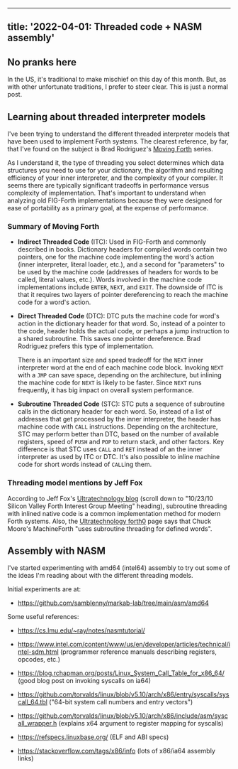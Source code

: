 <!--
Copyright (c) 2022 Sam Blenny
SPDX-License-Identifier: CC-BY-NC-SA-4.0
-->

---
title: '2022-04-01: Threaded code + NASM assembly'
---

## No pranks here

In the US, it's traditional to make mischief on this day of this month. But, as
with other unfortunate traditions, I prefer to steer clear. This is just a
normal post.


## Learning about threaded interpreter models

I've been trying to understand the different threaded interpreter models that
have been used to implement Forth systems. The clearest reference, by far, that
I've found on the subject is Brad Rodriguez's [Moving Forth] series.

[Moving Forth]: https://www.bradrodriguez.com/papers/moving1.htm

As I understand it, the type of threading you select determines which data
structures you need to use for your dictionary, the algorithm and resulting
efficiency of your inner interpreter, and the complexity of your compiler. It
seems there are typically significant tradeoffs in performance versus
complexity of implementation. That's important to understand when analyzing old
FIG-Forth implementations because they were designed for ease of portability as
a primary goal, at the expense of performance.

### Summary of Moving Forth

- **Indirect Threaded Code** (ITC): Used in FIG-Forth and commonly described in
  books. Dictionary headers for compiled words contain two pointers, one for
  the machine code implementing the word's action (inner interpreter, literal
  loader, etc.), and a second for "parameters" to be used by the machine code
  (addresses of headers for words to be called, literal values, etc.). Words
  involved in the machine code implementations include `ENTER`, `NEXT`, and
  `EXIT`. The downside of ITC is that it requires two layers of pointer
  dereferencing to reach the machine code for a word's action.

- **Direct Threaded Code** (DTC): DTC puts the machine code for word's action
  in the dictionary header for that word. So, instead of a pointer to the code,
  header holds the actual code, or perhaps a jump instruction to a shared
  subroutine. This saves one pointer dereference. Brad Rodriguez prefers this
  type of implementation.

  There is an important size and speed tradeoff for the `NEXT` inner
  interpreter word at the end of each machine code block. Invoking `NEXT` with
  a `JMP` can save space, depending on the architecture, but inlining the
  machine code for `NEXT` is likely to be faster. Since `NEXT` runs frequently,
  it has big impact on overall system performance.

- **Subroutine Threaded Code** (STC): STC puts a sequence of subroutine calls
  in the dictionary header for each word. So, instead of a list of addresses
  that get processed by the inner interpreter, the header has machine code with
  `CALL` instructions. Depending on the architecture, STC may perform better
  than DTC, based on the number of available registers, speed of `PUSH` and
  `POP` to return stack, and other factors. Key difference is that STC uses
  `CALL` and `RET` instead of an the inner interpreter as used by ITC or DTC.
  It's also possible to inline machine code for short words instead of
  `CALL`ing them.


### Threading model mentions by Jeff Fox

According to Jeff Fox's [Ultratechnology blog] (scroll down to "10/23/10
Silicon Valley Forth Interest Group Meeting" heading), subroutine threading
with inlined native code is a common implementation method for modern Forth
systems. Also, the [Ultratechnology forth0] page says that Chuck Moore's
MachineForth "uses subroutine threading for defined words".

[Ultratechnology blog]: http://www.ultratechnology.com/blog.htm
[Ultratechnology forth0]: http://www.ultratechnology.com/forth0.htm


## Assembly with NASM

I've started experimenting with amd64 (intel64) assembly to try out some of
the ideas I'm reading about with the different threading models.

Initial experiments are at:
- https://github.com/samblenny/markab-lab/tree/main/asm/amd64

Some useful references:

- https://cs.lmu.edu/~ray/notes/nasmtutorial/

- https://www.intel.com/content/www/us/en/developer/articles/technical/intel-sdm.html
  (programmer reference manuals describing registers, opcodes, etc.)

- https://blog.rchapman.org/posts/Linux_System_Call_Table_for_x86_64/
  (good blog post on invoking syscalls on ia64)

- https://github.com/torvalds/linux/blob/v5.10/arch/x86/entry/syscalls/syscall_64.tbl
  ("64-bit system call numbers and entry vectors")

- https://github.com/torvalds/linux/blob/v5.10/arch/x86/include/asm/syscall_wrapper.h
  (explains x64 argument to register mapping for syscalls)

- https://refspecs.linuxbase.org/ (ELF and ABI specs)

- https://stackoverflow.com/tags/x86/info (lots of x86/ia64 assembly links)
